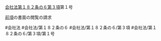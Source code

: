 [会社法第１８２条の６第３項](会社法＿＿＿＿第１８２条の６第３項)第１号

[前項](会社法＿＿＿＿第１８２条の６第２項)の書面の閲覧の請求


#会社法
#会社法/第１８２条の６
#会社法/第１８２条の６/第３項
#会社法/第１８２条の６/第３項/第１号
